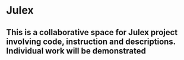 # Julex
## This is a collaborative space for Julex project involving code, instruction and descriptions. Individual work will be demonstrated
